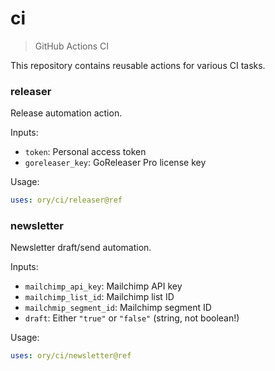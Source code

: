 # ci
> GitHub Actions CI

This repository contains reusable actions for various CI tasks.

### releaser

Release automation action.

Inputs:
- `token`: Personal access token
- `goreleaser_key`: GoReleaser Pro license key

Usage:
```yaml
uses: ory/ci/releaser@ref
```

### newsletter

Newsletter draft/send automation.

Inputs:
- `mailchimp_api_key`: Mailchimp API key
- `mailchimp_list_id`: Mailchimp list ID
- `mailchmip_segment_id`: Mailchimp segment ID
- `draft`: Either `"true"` or `"false"` (string, not boolean!)

Usage:
```yaml
uses: ory/ci/newsletter@ref
```

